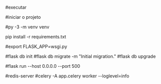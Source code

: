 #executar

#iniciar o projeto

#py -3 -m venv venv

pip install -r requirements.txt


#export FLASK_APP=wsgi.py

#flask db init #flask db migrate -m "Initial migration." #flask db upgrade

#flask run --host 0.0.0.0 --port 500

#redis-server
#celery -A app.celery worker --loglevel=info
